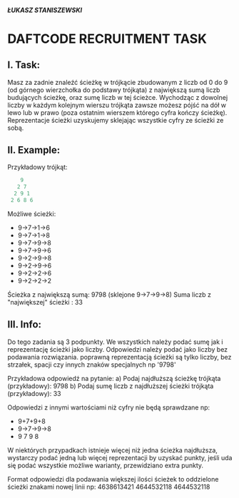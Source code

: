 ##### ŁUKASZ STANISZEWSKI
# DAFTCODE RECRUITMENT TASK
## I. Task:

Masz za zadnie znaleźć ścieżkę w trójkącie zbudowanym z liczb od 0 do 9 (od górnego wierzchołka do podstawy trójkąta) z największą sumą liczb budujących ścieżkę, oraz sumę liczb w tej ścieżce. Wychodząc z dowolnej liczby w każdym kolejnym wierszu trójkąta zawsze możesz pójść na dół w lewo lub w prawo (poza ostatnim wierszem którego cyfra kończy ścieżkę). Reprezentacje ścieżki uzyskujemy sklejając wszystkie cyfry ze ścieżki ze sobą.

## II. Example:
Przykładowy trójkąt:
```python
    9
   2 7
  2 9 1
 2 6 8 6
```

Możliwe ścieżki:
- 9→7→1→6
- 9→7→1→8
- 9→7→9→8
- 9→7→9→6
- 9→2→9→8
- 9→2→9→6
- 9→2→2→6
- 9→2→2→2

Ścieżka z największą sumą: 9798 (sklejone 9→7→9→8)
Suma liczb z "największej" ścieżki : 33

## III. Info:
Do tego zadania są 3 podpunkty. We wszystkich należy podać sumę jak i reprezentację ścieżki jako liczby. Odpowiedzi należy podać jako liczby bez podawania rozwiązania. poprawną reprezentacją ścieżki są tylko liczby, bez strzałek, spacji czy innych znaków specjalnych np '9798'

Przykładowa odpowiedź na pytanie:
a) Podaj najdłuższą ścieżkę trójkąta (przykładowy): 9798
b) Podaj sumę liczb z najdłuższej ścieżki trójkąta (przykładowy): 33

Odpowiedzi z innymi wartościami niż cyfry nie będą sprawdzane np:
- 9+7+9+8
- 9→7→9→8
- 9 7 9 8

W niektórych przypadkach istnieje więcej niż jedna ścieżka najdłuższa, wystarczy podać jedną lub więcej reprezentacji by uzyskać punkty, jeśli uda się podać wszystkie możliwe warianty, przewidziano extra punkty.

Format odpowiedzi dla podawania większej ilości ścieżek to oddzielone ścieżki znakami nowej linii np:
4638613421
4644532118
4644532118
